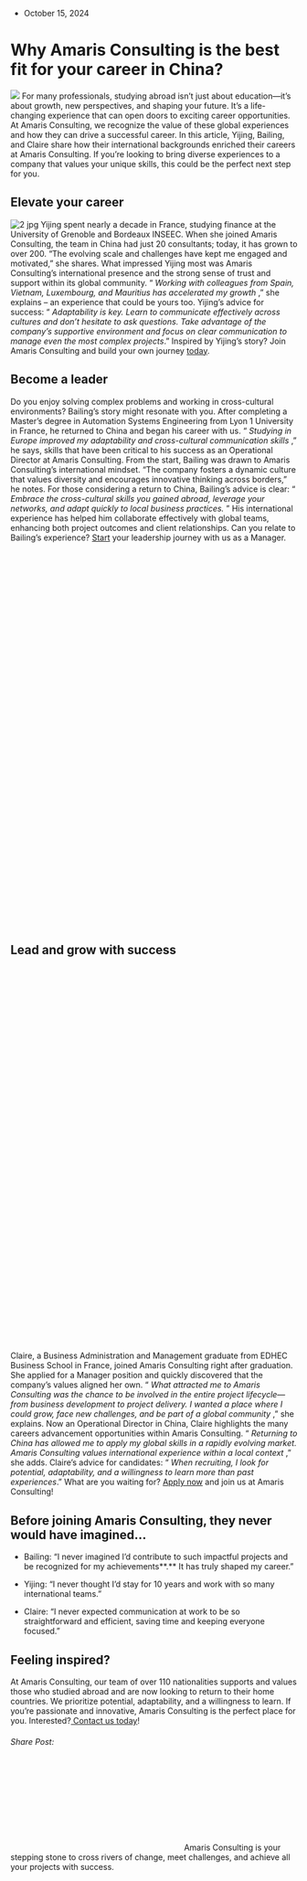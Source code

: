 * October 15, 2024


# Why Amaris Consulting is the best fit for your career in China? 
![](https://amaris.com/wp-content/uploads/2024/10/Blog-article-1-1024x576.webp)
For many professionals, studying abroad isn’t just about education—it’s about growth, new perspectives, and shaping your future. It’s a life-changing experience that can open doors to exciting career opportunities. At Amaris Consulting, we recognize the value of these global experiences and how they can drive a successful career. 
In this article, Yijing, Bailing, and Claire share how their international backgrounds enriched their careers at Amaris Consulting. If you’re looking to bring diverse experiences to a company that values your unique skills, this could be the perfect next step for you. 
## **Elevate your career**
![2 jpg](https://amaris.com/wp-content/uploads/2024/10/2-jpg.webp)
Yijing spent nearly a decade in France, studying finance at the University of Grenoble and Bordeaux INSEEC. When she joined Amaris Consulting, the team in China had just 20 consultants; today, it has grown to over 200. “The evolving scale and challenges have kept me engaged and motivated,” she shares. 
What impressed Yijing most was Amaris Consulting’s international presence and the strong sense of trust and support within its global community. “ _Working with colleagues from Spain, Vietnam, Luxembourg, and Mauritius has accelerated my growth_ ,” she explains – an experience that could be yours too. 
Yijing’s advice for success: “ _Adaptability is key. Learn to communicate effectively across cultures and don’t hesitate to ask questions. Take advantage of the company’s supportive environment and focus on clear communication to manage even the most complex projects_.” 
Inspired by Yijing’s story? Join Amaris Consulting and build your own journey [today](https://careers.amaris.com/?key=amaris&from=amaris?utm_source=Website&utm_medium=Link&utm_campaign=Amaris%20_career_website_amaris_blog_article_chinese_stories_w38_Amaris%20Consulting). 
## **Become a leader**
Do you enjoy solving complex problems and working in cross-cultural environments? Bailing’s story might resonate with you. 
After completing a Master’s degree in Automation Systems Engineering from Lyon 1 University in France, he returned to China and began his career with us. “ _Studying in Europe improved my adaptability and cross-cultural communication skills_ ,” he says, skills that have been critical to his success as an Operational Director at Amaris Consulting. 
From the start, Bailing was drawn to Amaris Consulting’s international mindset. “The company fosters a dynamic culture that values diversity and encourages innovative thinking across borders,” he notes. 
For those considering a return to China, Bailing’s advice is clear: “ _Embrace the cross-cultural skills you gained abroad, leverage your networks, and adapt quickly to local business practices._ ” His international experience has helped him collaborate effectively with global teams, enhancing both project outcomes and client relationships. 
Can you relate to Bailing’s experience? [Start](https://careers.amaris.com/?key=amaris&from=amaris?utm_source=Website&utm_medium=Link&utm_campaign=Amaris%20_career_website_amaris_blog_article_chinese_stories_w38_Amaris%20Consulting) your leadership journey with us as a Manager. 
![3](data:image/svg+xml,%3Csvg%20xmlns='http://www.w3.org/2000/svg'%20viewBox='0%200%20768%201024'%3E%3C/svg%3E)
## **Lead and grow with success**
![1](data:image/svg+xml,%3Csvg%20xmlns='http://www.w3.org/2000/svg'%20viewBox='0%200%20768%201024'%3E%3C/svg%3E)
Claire, a Business Administration and Management graduate from EDHEC Business School in France, joined Amaris Consulting right after graduation. She applied for a Manager position and quickly discovered that the company’s values aligned her own. “ _What attracted me to Amaris Consulting was the chance to be involved in the entire project lifecycle—from business development to project delivery. I wanted a place where I could grow, face new challenges, and be part of a global community_ ,” she explains. 
Now an Operational Director in China, Claire highlights the many careers advancement opportunities within Amaris Consulting. “ _Returning to China has allowed me to apply my global skills in a rapidly evolving market. Amaris Consulting values international experience within a local context_ ,” she adds. 
Claire’s advice for candidates: “ _When recruiting, I look for potential, adaptability, and a willingness to learn more than past experiences_.” 
What are you waiting for? [Apply now](https://careers.amaris.com/?key=amaris&from=amaris?utm_source=Website&utm_medium=Link&utm_campaign=Amaris%20_career_website_amaris_blog_article_chinese_stories_w38_Amaris%20Consulting) and join us at Amaris Consulting!
## Before joining Amaris Consulting, they never would have imagined…
  * Bailing: “I never imagined I’d contribute to such impactful projects and be recognized for my achievements**.** It has truly shaped my career.” 


  * Yijing: “I never thought I’d stay for 10 years and work with so many international teams.” 


  * Claire: “I never expected communication at work to be so straightforward and efficient, saving time and keeping everyone focused.” 


## **Feeling inspired?**
At Amaris Consulting, our team of over 110 nationalities supports and values those who studied abroad and are now looking to return to their home countries. We prioritize potential, adaptability, and a willingness to learn. If you’re passionate and innovative, Amaris Consulting is the perfect place for you. 
Interested?[ Contact us today](https://careers.amaris.com/?key=amaris&from=amaris?utm_source=Website&utm_medium=Link&utm_campaign=Amaris%20_career_website_amaris_blog_article_chinese_stories_w38_Amaris%20Consulting)! 
###### Share Post:
![Amaris Logo](data:image/svg+xml,%3Csvg%20xmlns='http://www.w3.org/2000/svg'%20viewBox='0%200%200%200'%3E%3C/svg%3E)
Amaris Consulting is your stepping stone to cross rivers of change, meet challenges, and achieve all your projects with success.
